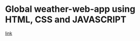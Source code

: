 # Global weather-web-app using HTML, CSS and JAVASCRIPT
[link](https://danmasanii.github.io/weather-web-app/)
